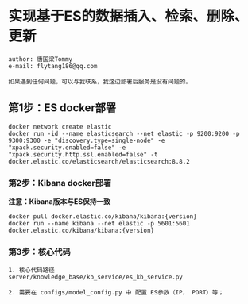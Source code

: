 
# 实现基于ES的数据插入、检索、删除、更新
```shell
author: 唐国梁Tommy
e-mail: flytang186@qq.com

如果遇到任何问题，可以与我联系，我这边部署后服务是没有问题的。
```

## 第1步：ES docker部署
```shell
docker network create elastic
docker run -id --name elasticsearch --net elastic -p 9200:9200 -p 9300:9300 -e "discovery.type=single-node" -e "xpack.security.enabled=false" -e "xpack.security.http.ssl.enabled=false" -t docker.elastic.co/elasticsearch/elasticsearch:8.8.2
```


### 第2步：Kibana docker部署
**注意：Kibana版本与ES保持一致**
```shell
docker pull docker.elastic.co/kibana/kibana:{version} 
docker run --name kibana --net elastic -p 5601:5601 docker.elastic.co/kibana/kibana:{version}
```

### 第3步：核心代码
```shell
1. 核心代码路径
server/knowledge_base/kb_service/es_kb_service.py

2. 需要在 configs/model_config.py 中 配置 ES参数（IP， PORT）等；
```